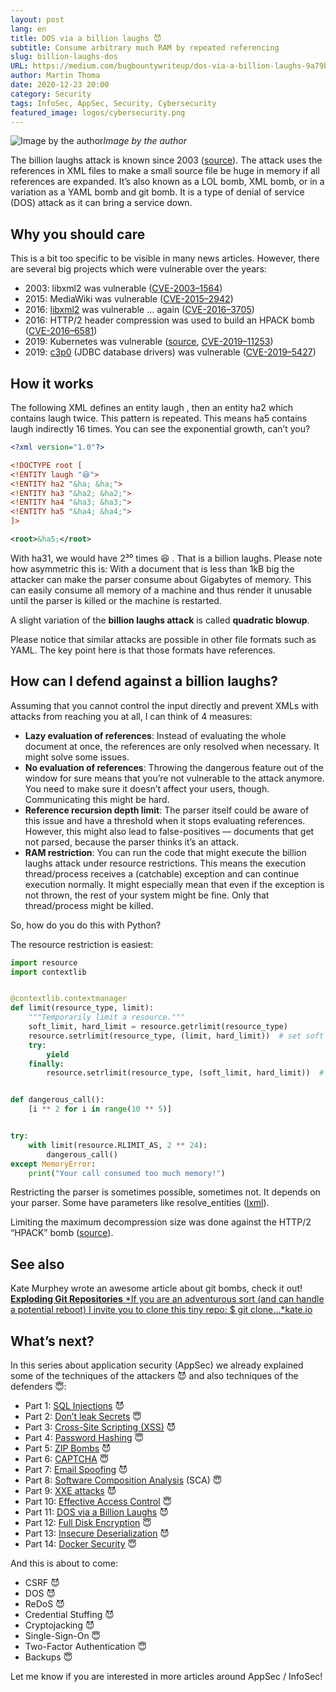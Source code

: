 ```yaml
---
layout: post
lang: en
title: DOS via a billion laughs 😈
subtitle: Consume arbitrary much RAM by repeated referencing
slug: billion-laughs-dos
URL: https://medium.com/bugbountywriteup/dos-via-a-billion-laughs-9a79be96e139
author: Martin Thoma
date: 2020-12-23 20:00
category: Security
tags: InfoSec, AppSec, Security, Cybersecurity
featured_image: logos/cybersecurity.png
---
```

![Image by the author](https://cdn-images-1.medium.com/max/3708/1*Mlli4bOg_zK6Jbllje6bFQ.png)*Image by the author*

The billion laughs attack is known since 2003 ([source](https://cve.mitre.org/cgi-bin/cvename.cgi?name=CVE-2003-1564)). The attack uses the references in XML files to make a small source file be huge in memory if all references are expanded. It’s also known as a LOL bomb, XML bomb, or in a variation as a YAML bomb and git bomb. It is a type of denial of service (DOS) attack as it can bring a service down.

## Why you should care

This is a bit too specific to be visible in many news articles. However, there are several big projects which were vulnerable over the years:

* 2003: libxml2 was vulnerable ([CVE-2003–1564](https://cve.mitre.org/cgi-bin/cvename.cgi?name=CVE-2003-1564))
* 2015: MediaWiki was vulnerable ([CVE-2015–2942](https://cve.mitre.org/cgi-bin/cvename.cgi?name=CVE-2015-2942))
* 2016: [libxml2](https://en.wikipedia.org/wiki/Libxml2) was vulnerable … again ([CVE-2016–3705](https://cve.mitre.org/cgi-bin/cvename.cgi?name=CVE-2016-3705))
* 2016: HTTP/2 header compression was used to build an HPACK bomb ([CVE-2016–6581](https://nvd.nist.gov/vuln/detail/CVE-2016-6581))
* 2019: Kubernetes was vulnerable ([source](https://github.com/kubernetes/kubernetes/issues/83253), [CVE-2019–11253](https://nvd.nist.gov/vuln/detail/CVE-2019-11253))
* 2019: [c3p0](https://www.mchange.com/projects/c3p0/) (JDBC database drivers) was vulnerable ([CVE-2019–5427](https://nvd.nist.gov/vuln/detail/CVE-2019-5427))

## How it works

The following XML defines an entity laugh , then an entity ha2 which contains laugh twice. This pattern is repeated. This means ha5 contains laugh indirectly 16 times. You can see the exponential growth, can’t you?

```xml
<?xml version="1.0"?>

<!DOCTYPE root [
<!ENTITY laugh "😆">
<!ENTITY ha2 "&ha; &ha;">
<!ENTITY ha3 "&ha2; &ha2;">
<!ENTITY ha4 "&ha3; &ha3;">
<!ENTITY ha5 "&ha4; &ha4;">
]>

<root>&ha5;</root>
```

With ha31, we would have 2³⁰ times 😆 . That is a billion laughs. Please note how asymmetric this is: With a document that is less than 1kB big the attacker can make the parser consume about Gigabytes of memory. This can easily consume all memory of a machine and thus render it unusable until the parser is killed or the machine is restarted.

A slight variation of the **billion laughs attack** is called **quadratic blowup**.

Please notice that similar attacks are possible in other file formats such as YAML. The key point here is that those formats have references.

## How can I defend against a billion laughs?

Assuming that you cannot control the input directly and prevent XMLs with attacks from reaching you at all, I can think of 4 measures:

* **Lazy evaluation of references**: Instead of evaluating the whole document at once, the references are only resolved when necessary. It might solve some issues.
* **No evaluation of references**: Throwing the dangerous feature out of the window for sure means that you’re not vulnerable to the attack anymore. You need to make sure it doesn’t affect your users, though. Communicating this might be hard.
* **Reference recursion depth limit**: The parser itself could be aware of this issue and have a threshold when it stops evaluating references. However, this might also lead to false-positives — documents that get not parsed, because the parser thinks it’s an attack.
* **RAM restriction**: You can run the code that might execute the billion laughs attack under resource restrictions. This means the execution thread/process receives a (catchable) exception and can continue execution normally. It might especially mean that even if the exception is not thrown, the rest of your system might be fine. Only that thread/process might be killed.

So, how do you do this with Python?

The resource restriction is easiest:

```python
import resource
import contextlib


@contextlib.contextmanager
def limit(resource_type, limit):
    """Temporarily limit a resource."""
    soft_limit, hard_limit = resource.getrlimit(resource_type)
    resource.setrlimit(resource_type, (limit, hard_limit))  # set soft limit
    try:
        yield
    finally:
        resource.setrlimit(resource_type, (soft_limit, hard_limit))  # restore


def dangerous_call():
    [i ** 2 for i in range(10 ** 5)]


try:
    with limit(resource.RLIMIT_AS, 2 ** 24):
        dangerous_call()
except MemoryError:
    print("Your call consumed too much memory!")
```

Restricting the parser is sometimes possible, sometimes not. It depends on your
parser. Some have parameters like resolve_entities
([lxml](https://lxml.de/api/lxml.etree.XMLParser-class.html)).

Limiting the maximum decompression size was done against the HTTP/2 “HPACK”
bomb
([source](https://python-hyper.org/projects/hpack/en/latest/security/CVE-2016-6581.html#the-solution)).

## See also

Kate Murphey wrote an awesome article about git bombs, check it out!
[**Exploding Git Repositories**
*If you are an adventurous sort (and can handle a potential reboot) I invite you to clone this tiny repo: $ git clone…*kate.io](https://kate.io/blog/git-bomb/)

## What’s next?

In this series about application security (AppSec) we already explained some of the techniques of the attackers 😈 and also techniques of the defenders 😇:

* Part 1: [SQL Injections](https://medium.com/faun/sql-injections-e8bc9a14c95) 😈
* Part 2: [Don’t leak Secrets](https://levelup.gitconnected.com/leaking-secrets-240a3484cb80) 😇
* Part 3: [Cross-Site Scripting (XSS)](https://levelup.gitconnected.com/cross-site-scripting-xss-fd374ce71b2f) 😈
* Part 4: [Password Hashing](https://levelup.gitconnected.com/password-hashing-eb3b97684636) 😇
* Part 5: [ZIP Bombs](https://medium.com/bugbountywriteup/zip-bombs-30337a1b0112) 😈
* Part 6: [CAPTCHA](https://medium.com/plain-and-simple/captcha-500991bd90a3) 😇
* Part 7: [Email Spoofing](https://medium.com/bugbountywriteup/email-spoofing-9da8d33406bf) 😈
* Part 8: [Software Composition Analysis](https://medium.com/python-in-plain-english/software-composition-analysis-sca-7e573214a98e) (SCA) 😇
* Part 9: [XXE attacks](https://medium.com/faun/xxe-attacks-750e91448e8f) 😈
* Part 10: [Effective Access Control](https://levelup.gitconnected.com/effective-access-control-331f883cb0ff) 😇
* Part 11: [DOS via a Billion Laughs](https://medium.com/bugbountywriteup/dos-via-a-billion-laughs-9a79be96e139) 😈
* Part 12: [Full Disk Encryption](https://medium.com/faun/full-disk-encryption-2090489f9760) 😇
* Part 13: [Insecure Deserialization](https://medium.com/bugbountywriteup/insecure-deserialization-5c64e9943f0e) 😈
* Part 14: [Docker Security](https://levelup.gitconnected.com/docker-security-5f4df118948c) 😇

And this is about to come:

* CSRF 😈
* DOS 😈
* ReDoS 😈
* Credential Stuffing 😈
* Cryptojacking 😈
* Single-Sign-On 😇
* Two-Factor Authentication 😇
* Backups 😇

Let me know if you are interested in more articles around AppSec / InfoSec!

